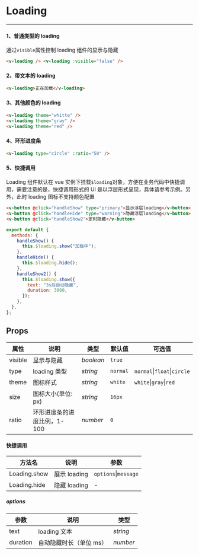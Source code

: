 # Loading

---

#### 1、普通类型的 loading

通过`visible`属性控制 loading 组件的显示与隐藏

```html
<v-loading /> <v-loading :visible="false" />
```

#### 2、带文本的 loading

```html
<v-loading>正在加载</v-loading>
```

#### 3、其他颜色的 loading

```html
<v-loading theme="whitte" />
<v-loading theme="gray" />
<v-loading theme="red" />
```

#### 4、环形进度条

```html
<v-loading type="circle" :ratio="50" />
```

#### 5、快捷调用

Loading 组件默认在 vue 实例下挂载`$loading`对象，方便在业务代码中快捷调用，需要注意的是，快捷调用形式的 UI 是以浮层形式呈现，具体请参考示例。另外，此时 loading 图标不支持颜色配置

```html
<v-button @click="handleShow" type="primary">显示浮层loading</v-button>
<v-button @click="handleHide" type="warning">隐藏浮层loading</v-button>
<v-button @click="handleShow2">定时隐藏</v-button>
```

```js
export default {
  methods: {
    handleShow() {
      this.$loading.show("加载中");
    },
    handleHide() {
      this.$loading.hide();
    },
    handleShow2() {
      this.$loading.show({
        text: "3s后自动隐藏",
        duration: 3000,
      });
    },
  },
};
```

## Props

| 属性    | 说明                        | 类型      | 默认值   | 可选值                              |
| ------- | --------------------------- | --------- | -------- | ----------------------------------- |
| visible | 显示与隐藏                  | _boolean_ | `true`   |                                     |
| type    | loading 类型                | _string_  | `normal` | `normal`&#124;`float`&#124;`circle` |
| theme   | 图标样式                    | _string_  | `white`  | `white`&#124;`gray`&#124;`red`      |
| size    | 图标大小(单位: px)          | _string_  | `16px`   |                                     |
| ratio   | 环形进度条的进度比例，1-100 | _number_  | `0`      |                                     |

#### 快捷调用

| 方法名       | 说明         | 参数                     |
| ------------ | ------------ | ------------------------ |
| Loading.show | 展示 loading | `options`&#124;`message` |
| Loading.hide | 隐藏 loading | -                        |

##### options

| 参数     | 说明                    | 类型     |
| -------- | ----------------------- | -------- |
| text     | loading 文本            | _string_ |
| duration | 自动隐藏时长（单位 ms） | _number_ |
